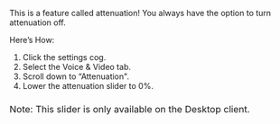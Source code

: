 <p><span style="font-weight: 400;">This is a feature called attenuation! You always have the option to turn attenuation off.</span></p>
<p><span style="font-weight: 400;">Here’s How:</span></p>
<ol>
    <li style="font-weight: 400;"><span style="font-weight: 400;">Click the settings cog.</span></li>
    <li style="font-weight: 400;"><span style="font-weight: 400;">Select the Voice &amp; Video tab.</span></li>
    <li style="font-weight: 400;"><span style="font-weight: 400;">Scroll down to “Attenuation".</span></li>
    <li style="font-weight: 400;"><span style="font-weight: 400;">Lower the attenuation slider to 0%.</span></li>
</ol>
<h3><span style="font-weight: 400;">Note: This slider is only available on the Desktop client.</span></h3>
